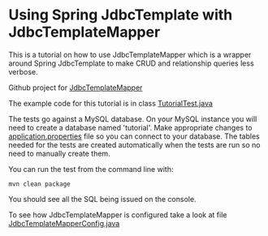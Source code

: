 # Using Spring JdbcTemplate with JdbcTemplateMapper #
This is a tutorial on how to use JdbcTemplateMapper which is a wrapper around Spring JdbcTemplate to make CRUD and relationship queries less verbose.

Github project for [JdbcTemplateMapper](https://github.com/jdbctemplatemapper/jdbctemplatemapper)

The example code for this tutorial is in class [TutorialTest.java](src/test/java/io/github/ajoseph88/jdbctemplatemapper/test/TutorialTest.java)

The tests go against a MySQL database. On your MySQL instance you will need to create a database named 'tutorial'. Make appropriate changes to [application.properties](src/test/resources/application.properties) file so you can connect to your database. The tables needed for the tests are created automatically when the tests are run so no need to manually create them.

You can run the test from the command line with:

```
mvn clean package
```

You should see all the SQL being issued on the console.


To see how JdbcTemplateMapper is configured take a look at file [JdbcTemplateMapperConfig.java](src/test/java/io/github/ajoseph88/jdbctemplatemapper/config/JdbcTemplateMapperConfig.java)


